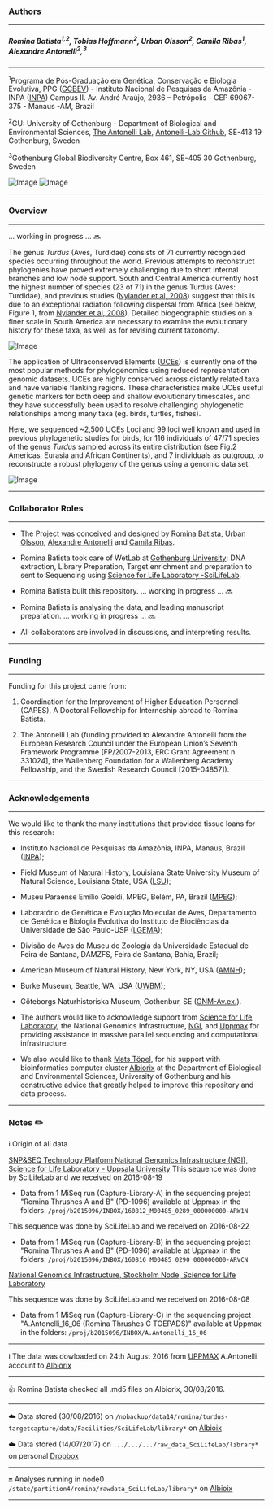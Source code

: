 ### Authors
---

##### Romina Batista<sup>1</sup><sup>,</sup><sup>2</sup>, Tobias Hoffmann<sup>2</sup>, Urban Olsson<sup>2</sup>,  Camila Ribas<sup>1</sup>, Alexandre Antonelli<sup>2</sup>,<sup>3</sup>
---

<sup>1</sup>Programa de Pós-Graduação em Genética, Conservação e Biologia Evolutiva, PPG ([GCBEV](http://gcbev.inpa.gov.br/))  - Instituto Nacional de Pesquisas da Amazônia - INPA ([INPA](http://portal.inpa.gov.br/)) Campus II. Av. André Araújo, 2936 – Petrópolis - CEP 69067-375 - Manaus -AM, Brazil

<sup>2</sup>GU: University of Gothenburg - Department of Biological and Environmental Sciences, [The Antonelli Lab](http://www.antonelli-lab.net/), [Antonelli-Lab Github](https://github.com/AntonelliLab), SE-413 19 Gothenburg, Sweden 

<sup>3</sup>Gothenburg Global Biodiversity Centre, Box 461, SE-405 30 Gothenburg, Sweden




![Image](images/Phylogenomics-thrushes001.png)               ![Image](images/Phylogenomics-thrushes002.png)

---

### Overview
---

... working in progress ... :soon:

The genus *Turdus* (Aves, Turdidae) consists of 71 currently recognized species occurring throughout the world. Previous attempts to reconstruct phylogenies have proved extremely challenging due to short internal branches and low node support. South and Central America currently host the highest number of species (23 of 71) in the genus Turdus (Aves: Turdidae), and previous studies ([Nylander et al, 2008](http://sysbio.oxfordjournals.org/content/57/2/257.full.pdf+html)) suggest that this is due to an exceptional radiation following dispersal from Africa (see below, Figure 1, from [Nylander et al, 2008](http://sysbio.oxfordjournals.org/content/57/2/257.full.pdf+html)). Detailed biogeographic studies on a finer scale in South America are necessary to examine the evolutionary history for these taxa, as well as for revising current taxonomy. 

![Image](images/Phylogenomics-thrushes004.png)

The application of Ultraconserved Elements ([UCEs](http://ultraconserved.org/)) is currently one of the most popular methods for phylogenomics using reduced representation genomic datasets. UCEs are highly conserved across distantly related taxa and have variable flanking regions. These characteristics make UCEs useful genetic markers for both deep and shallow evolutionary timescales, and they have successfully been used to resolve challenging phylogenetic relationships among many taxa (eg. birds, turtles, fishes). 

Here, we sequenced ~2,500 UCEs Loci and 99 loci well known and used in previous phylogenetic studies for birds, for 116 individuals of 47/71 species of the genus *Turdus* sampled across its entire distribution (see Fig.2 Americas, Eurasia and African Continents), and 7 individuals as outgroup, to reconstructe a robust phylogeny of the genus using a genomic data set. 

![Image](images/Phylogenomics-thrushes003.png)

---

### Collaborator Roles
---

*	The Project was conceived and designed by [Romina Batista](http://buscatextual.cnpq.br/buscatextual/visualizacv.do?id=K4232850J7), [Urban Olsson](http://bioenv.gu.se/personal/Olsson_Urban), [Alexandre Antonelli](http://www.antonelli-lab.net/) and [Camila Ribas](http://buscatextual.cnpq.br/buscatextual/visualizacv.do?id=K4760723U4). 

*	Romina Batista took care of WetLab at [Gothenburg University](http://bioenv.gu.se): DNA extraction, Library Preparation, Target enrichment and preparation to sent to Sequencing using [Science for Life Laboratory -SciLifeLab](https://ngisweden.scilifelab.se/). 

*	Romina Batista built this repository. ... working in progress ... :soon:

*	Romina Batista is analysing the data, and leading manuscript preparation. ... working in progress ... :soon:

*	All collaborators are involved in discussions, and interpreting results.

---

### Funding
---

Funding for this project came from: 

1. Coordination for the Improvement of Higher Education Personnel (CAPES), A Doctoral Fellowship for Interneship abroad to Romina Batista. 

2. The Antonelli Lab (funding provided to Alexandre Antonelli from the European Research Council under the European Union’s Seventh Framework Programme [FP/2007-2013, ERC Grant Agreement n. 331024], the Wallenberg Foundation for a  Wallenberg Academy Fellowship, and the Swedish Research Council [2015-04857]).  

---

### Acknowledgements
--- 

We would like to thank the many institutions that provided tissue loans for this research: 

*	Instituto Nacional de Pesquisas da Amazônia, INPA, Manaus, Brazil ([INPA](https://www.inpa.gov.br/));

*	Field Museum of Natural History, Louisiana State University Museum of Natural Science, Louisiana State, USA ([LSU](http://www.museum.lsu.edu/MNS/birdcoll.html)); 

*	Museu Paraense Emílio Goeldi, MPEG, Belém, PA, Brazil ([MPEG](http://www.museu-goeldi.br/portal/content/coleções-de-científicas)); 

*	Laboratório de Genética e Evolução Molecular de Aves, Departamento de Genética e Biologia Evolutiva do Instituto de Biociências da Universidade de São Paulo-USP ([LGEMA](http://www.ib.usp.br/biologia/lgema/)); 

*	Divisão de Aves do Museu de Zoologia da Universidade Estadual de Feira de Santana, DAMZFS, Feira de Santana, Bahia, Brazil;

*	American Museum of Natural History, New York, NY, USA ([AMNH](http://www.amnh.org/science/divisions/vertzoo/#collections));

*	Burke Museum, Seattle, WA, USA ([UWBM](http://www.burkemuseum.org/));

*	Göteborgs Naturhistoriska Museum, Gothenbur, SE ([GNM-Av.ex.](http://www.gnm.se/)).

* The authors would like to acknowledge support from [Science for Life Laboratory](https://www.scilifelab.se/), the National Genomics Infrastructure, [NGI](https://www.scilifelab.se/platforms/ngi/), and [Uppmax](https://www.scilifelab.se/facilities/uppnex/) for providing assistance in massive parallel sequencing and computational infrastructure.

* We also would like to thank [Mats Töpel](http://matstopel.se/), for his support with bioinformatics computer cluster [Albiorix](http://albiorix.bioenv.gu.se/) at the Department of Biological and Environmental Sciences, University of Gothenburg and his constructive advice that greatly helped to improve this repository and data process.

---

### Notes :pencil2: 

:information_source: Origin of all data 

[SNP&SEQ Technology Platform National Genomics Infrastructure (NGI), Science for Life Laboratory - Uppsala University](http://molmed.medsci.uu.se/SNP+SEQ+Technology+Platform/?languageId=1) 
This sequence was done by SciLifeLab and we received on 2016-08-19

*	Data from 1 MiSeq run (Capture-Library-A) in the sequencing project "Romina Thrushes A and B" (PD-1096) available at Uppmax in the folders: `/proj/b2015096/INBOX/160812_M00485_0289_000000000-ARW1N`

This sequence was done by SciLifeLab and we received on 2016-08-22

* 	Data from 1 MiSeq run (Capture-Library-B) in the sequencing project "Romina Thrushes A and B" (PD-1096) available at Uppmax in the folders: `/proj/b2015096/INBOX/160816_M00485_0290_000000000-ARVCN`

[National Genomics Infrastructure, Stockholm Node, Science for Life Laboratory](https://ngisweden.scilifelab.se/)
 
This sequence was done by SciLifeLab and we received on 2016-08-08

*  Data from 1 MiSeq run (Capture-Library-C) in the sequencing project "A.Antonelli_16_06 (Romina Thrushes C TOEPADS)" available at Uppmax in the folders: `/proj/b2015096/INBOX/A.Antonelli_16_06`

---

:information_source: The data was dowloaded on 24th August 2016 from [UPPMAX](http://www.uppmax.uu.se/) A.Antonelli account to [Albiorix](http://albiorix.bioenv.gu.se/)

---

:+1: Romina Batista checked all .md5 files on Albiorix, 30/08/2016.

---

:cloud: Data stored (30/08/2016) on `/nobackup/data14/romina/turdus-targetcapture/data/Facilities/SciLifeLab/library*` on [Albioix](http://albiorix.bioenv.gu.se/)

:cloud: Data stored (14/07/2017) on `.../.../.../raw_data_SciLifeLab/library*` on personal [Dropbox](https://www.dropbox.com)

---

:on: Analyses running in node0 `/state/partition4/romina/rawdata_SciLifeLab/library*` on [Albioix](http://albiorix.bioenv.gu.se/)

---
